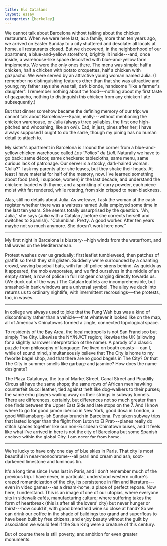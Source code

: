 ```yaml
---
title: Els Catalans
layout: essay
categories: [berkeley]
---
```


We cannot talk about Barcelona without talking about the chicken restaurant.
When we were here last, as a family, more than ten years ago, we arrived on
Easter Sunday to a city shuttered and desolate: all locals at home,
all restaurants closed. But we discovered, in the neighborhood of our
apartment, a blue-and-yellow storefront, brightly lit inside---and, once inside,
a warehouse-like space decorated with blue-and-yellow farm implements. We were
the only ones there. The menu was simple: half a chicken, half a chicken with
potato croquettes, half a chicken with gazpacho. We were served by an attractive
young woman named Julia. (I remember no distinguishing features other than that
she was attractive and young; my father says she was tall, dark blonde, handsome
"like a farmer's daughter". I remember nothing about the food---nothing about
my first taste of gazpacho, nothing to distinguish this chicken from any chicken
I ate subsequently.)

<!-- more -->

But that dinner somehow became the defining memory of our trip: we cannot talk
about Barcelona---Spain, really---without mentioning the chicken warehouse, or
Julia (always three syllables, the first one high-pitched and whooshing, like an
owl).  Dad, in jest, pines after her; I have always supposed I ought to do the
same, though my pining has no human detail to attach to.

My sister's apartment in Barcelona is around the corner from a blue-and-yellow
chicken warehouse called _Los "Pollos" de Llull_. Naturally we have to go back:
same d&eacute;cor, same checkered tablecloths, same menu, same curious lack of
patronage. Our server is a stocky, dark-haired woman. "Julia?" I ask my parents
after she leaves, but they shake their heads. At least I have material for half
of the memory, now. I've learned something about food (and, I suppose, women) in
the last decade, and understand the chicken: loaded with thyme, and a sprinkling
of curry powder, each piece moist with fat rendered, while rotating, from skin
crisped to near-blackness.

Alas, still no details about Julia.  As we leave, I ask the woman at the cash
register whether there was a waitress named Julia employed some time in the last
ten years. She seems totally unsurprised by the question. "Ah, Julia," she says
(<em>Julia</em> with a Catalan <em>j</em>, before she corrects herself and
switches to Spanish).  "Columbian. Pretty. A good worker. After ten years maybe
not so much anymore. She doesn't work here now."

---

My first night in Barcelona is blustery---high winds from the waterfront, and
tall waves on the Mediterranean.

Protest washes over us gradually: first leaflet tumbleweed, then patches of
graffiti so fresh they still glisten. Suddenly we're surrounded by a chanting
crowd, waving baseball bats, with far-off police sirens behind. As quickly as
it appeared, the mob evaporates, and we find ourselves in the middle of an empty
street, a row of police in full riot gear charging directly towards us. (We duck
out of the way.) The Catalan leaflets are incomprehensible, but smashed-in bank
windows are a universal symbol. The alley we duck into returns us to ordinary
nightlife, with intermittent recrossings---the protests, too, in waves.

---

In college we always used to joke that the Fung Wah bus was a kind of
discontinuity rather than a vehicle---that whatever it looked like on the map,
all of America's Chinatowns formed a single, connected topological space.

To residents of the Bay Area, the local metropolis is not San Francisco but
simply The City. Likewise the NY/NJ/CT region; likewise the UK (allowing for a
slightly narrower interpretation of the name). A parody of a classic puzzle from
philosophy of language: I've lived on boath coasts---can I, while of sound mind,
simultaneously believe that The City is home to my favorite bagel shop, and that
there are no good bagels in The City? Or that The City in summer smells like
garbage and jasmine? How does the name designate?

The Plaza Catalunya, the top of Market Street, Canal Street and Picadilly Circus
all have the same shops; the same rows of African men hawking counterfeit Gucci
leather, tied against theft like dog-walkers to their purses; the same erhu
players wailing away on their strings in subway tunnels. There are differences,
certainly, but differences not so much greater than one finds between the Upper
East Side and late stops on the 7. And I know where to go for good jam&oacute;n
ib&eacute;rico in New York, good dosa in London, a good Williamsburg-ish Sunday
brunch in Barcelona. I've taken subway trips that lasted longer than the flight
from Luton to El Prat---planes really do stitch spaces together like our
non-Euclidean Chinatown buses, and It feels like what I've arrived in here is
not the city of Barcelona but some Spanish enclave within the global City. I am
never far from home.

---

We're lucky to have only one day of blue skies in Paris. That city is most
beautiful in near-monochrome---all pearl and cream and ash; soot-darkened
limestone and luminous tin.

It's a long time since I was last in Paris, and I don't remember much of the
previous trip. I have never, in particular, understood western culture's crazed
romanticization of the city, its persistence in film and literature---even in
video games---as a dream-home, a place of perfect repose.  Now here, I
understand. This is an image of one of our utopias, where everyone sits in
sidewalk caf&eacute;s, manufacturing culture; where suffering takes the form of
heartbreak (this is after all the lovers' city) but never hunger or thirst---how
could it, with good bread and wine so close at hand? So we can drink our coffee in
the shade of buildings too grand and superflous to have been built by free
citizens, and enjoy beauty without the guilt by association we would feel if the
Sun King were a creature of this century.

But of course there is still poverty, and ambition for even greater monuments.
